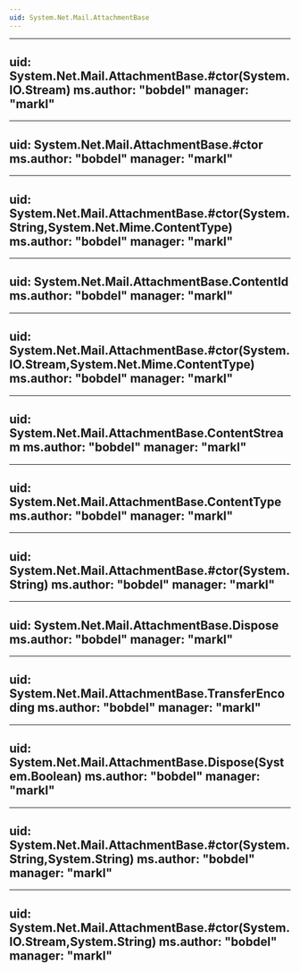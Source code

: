 ```yaml
---
uid: System.Net.Mail.AttachmentBase
---
```


---
uid: System.Net.Mail.AttachmentBase.#ctor(System.IO.Stream)
ms.author: "bobdel"
manager: "markl"
---

---
uid: System.Net.Mail.AttachmentBase.#ctor
ms.author: "bobdel"
manager: "markl"
---

---
uid: System.Net.Mail.AttachmentBase.#ctor(System.String,System.Net.Mime.ContentType)
ms.author: "bobdel"
manager: "markl"
---

---
uid: System.Net.Mail.AttachmentBase.ContentId
ms.author: "bobdel"
manager: "markl"
---

---
uid: System.Net.Mail.AttachmentBase.#ctor(System.IO.Stream,System.Net.Mime.ContentType)
ms.author: "bobdel"
manager: "markl"
---

---
uid: System.Net.Mail.AttachmentBase.ContentStream
ms.author: "bobdel"
manager: "markl"
---

---
uid: System.Net.Mail.AttachmentBase.ContentType
ms.author: "bobdel"
manager: "markl"
---

---
uid: System.Net.Mail.AttachmentBase.#ctor(System.String)
ms.author: "bobdel"
manager: "markl"
---

---
uid: System.Net.Mail.AttachmentBase.Dispose
ms.author: "bobdel"
manager: "markl"
---

---
uid: System.Net.Mail.AttachmentBase.TransferEncoding
ms.author: "bobdel"
manager: "markl"
---

---
uid: System.Net.Mail.AttachmentBase.Dispose(System.Boolean)
ms.author: "bobdel"
manager: "markl"
---

---
uid: System.Net.Mail.AttachmentBase.#ctor(System.String,System.String)
ms.author: "bobdel"
manager: "markl"
---

---
uid: System.Net.Mail.AttachmentBase.#ctor(System.IO.Stream,System.String)
ms.author: "bobdel"
manager: "markl"
---
